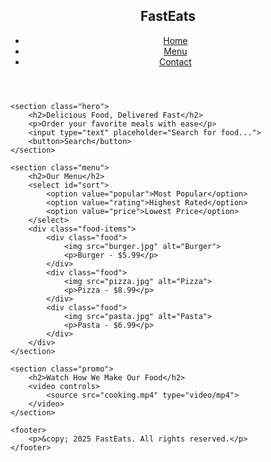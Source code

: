 <!DOCTYPE html>
<html lang="en">
<head>
    <meta charset="UTF-8">
    <meta name="viewport" content="width=device-width, initial-scale=1.0">
    <title>Food Delivery</title>
    <link rel="stylesheet" href="styles.css">
</head>
<body>
    <header>
        <nav>
            <h1>FastEats</h1>
            <ul>
                <li><a href="#">Home</a></li>
                <li><a href="#">Menu</a></li>
                <li><a href="#">Contact</a></li>
            </ul>
        </nav>
    </header>
    
    <section class="hero">
        <h2>Delicious Food, Delivered Fast</h2>
        <p>Order your favorite meals with ease</p>
        <input type="text" placeholder="Search for food...">
        <button>Search</button>
    </section>
    
    <section class="menu">
        <h2>Our Menu</h2>
        <select id="sort">
            <option value="popular">Most Popular</option>
            <option value="rating">Highest Rated</option>
            <option value="price">Lowest Price</option>
        </select>
        <div class="food-items">
            <div class="food">
                <img src="burger.jpg" alt="Burger">
                <p>Burger - $5.99</p>
            </div>
            <div class="food">
                <img src="pizza.jpg" alt="Pizza">
                <p>Pizza - $8.99</p>
            </div>
            <div class="food">
                <img src="pasta.jpg" alt="Pasta">
                <p>Pasta - $6.99</p>
            </div>
        </div>
    </section>
    
    <section class="promo">
        <h2>Watch How We Make Our Food</h2>
        <video controls>
            <source src="cooking.mp4" type="video/mp4">
        </video>
    </section>
    
    <footer>
        <p>&copy; 2025 FastEats. All rights reserved.</p>
    </footer>
</body>
</html>
